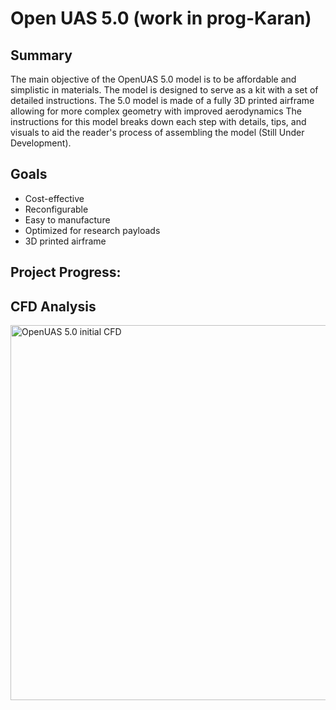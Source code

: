# Open UAS 5.0 (work in prog-Karan)
## Summary
The main objective of the OpenUAS 5.0 model is to be affordable and simplistic in materials. The model is designed to serve as a kit with a set of detailed instructions. The 5.0 model is made of a fully 3D printed airframe allowing for more complex geometry with improved aerodynamics The instructions for this model breaks down each step with details, tips, and visuals to aid the reader's process of assembling the model (Still Under Development).

## Goals
- Cost-effective
- Reconfigurable
- Easy to manufacture
- Optimized for research payloads
- 3D printed airframe

## Project Progress:
## CFD Analysis
<img src="./5_0 CFD" alt="OpenUAS 5.0 initial CFD" style="width:600px;"/>



